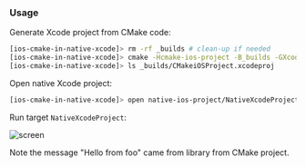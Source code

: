 ### Usage

Generate Xcode project from CMake code:
```bash
[ios-cmake-in-native-xcode]> rm -rf _builds # clean-up if needed
[ios-cmake-in-native-xcode]> cmake -Hcmake-ios-project -B_builds -GXcode
[ios-cmake-in-native-xcode]> ls _builds/CMakeiOSProject.xcodeproj
```

Open native Xcode project:
```bash
[ios-cmake-in-native-xcode]> open native-ios-project/NativeXcodeProject.xcodeproj
```

Run target `NativeXcodeProject`:

![screen](https://cloud.githubusercontent.com/assets/4346993/8395812/50d62402-1d90-11e5-9d35-67657384e2f8.png)

Note the message "Hello from foo" came from library from CMake project.
